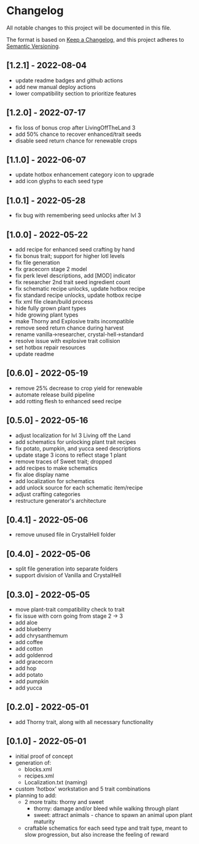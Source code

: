 ﻿# Changelog

All notable changes to this project will be documented in this file.

The format is based on [Keep a Changelog](https://keepachangelog.com/en/1.0.0/),
and this project adheres to [Semantic Versioning](https://semver.org/spec/v2.0.0.html).

## [1.2.1] - 2022-08-04

- update readme badges and github actions
- add new manual deploy actions
- lower compatibility section to prioritize features

## [1.2.0] - 2022-07-17

- fix loss of bonus crop after LivingOffTheLand 3
- add 50% chance to recover enhanced/trait seeds
- disable seed return chance for renewable crops

## [1.1.0] - 2022-06-07

- update hotbox enhancement category icon to upgrade
- add icon glyphs to each seed type

## [1.0.1] - 2022-05-28

- fix bug with remembering seed unlocks after lvl 3

## [1.0.0] - 2022-05-22

- add recipe for enhanced seed crafting by hand
- fix bonus trait; support for higher lotl levels
- fix file generation
- fix gracecorn stage 2 model
- fix perk level descriptions, add [MOD] indicator
- fix researcher 2nd trait seed ingredient count
- fix schematic recipe unlocks, update hotbox recipe
- fix standard recipe unlocks, update hotbox recipe
- fix xml file clean/build process
- hide fully grown plant types
- hide growing plant types
- make Thorny and Explosive traits incompatible
- remove seed return chance during harvest
- rename vanilla->researcher, crystal-hell->standard
- resolve issue with explosive trait collision
- set hotbox repair resources
- update readme

## [0.6.0] - 2022-05-19

- remove 25% decrease to crop yield for renewable
- automate release build pipeline
- add rotting flesh to enhanced seed recipe

## [0.5.0] - 2022-05-16

- adjust localization for lvl 3 Living off the Land
- add schematics for unlocking plant trait recipes
- fix potato, pumpkin, and yucca seed descriptions
- update stage 3 icons to reflect stage 1 plant
- remove traces of Sweet trait; dropped
- add recipes to make schematics
- fix aloe display name
- add localization for schematics
- add unlock source for each schematic item/recipe
- adjust crafting categories
- restructure generator's architecture

## [0.4.1] - 2022-05-06

- remove unused file in CrystalHell folder

## [0.4.0] - 2022-05-06

- split file generation into separate folders
- support division of Vanilla and CrystalHell

## [0.3.0] - 2022-05-05

- move plant-trait compatibility check to trait
- fix issue with corn going from stage 2 -> 3
- add aloe
- add blueberry
- add chrysanthemum
- add coffee
- add cotton
- add goldenrod
- add gracecorn
- add hop
- add potato
- add pumpkin
- add yucca

## [0.2.0] - 2022-05-01

- add Thorny trait, along with all necessary functionality

## [0.1.0] - 2022-05-01

- initial proof of concept
- generation of:
  - blocks.xml
  - recipes.xml
  - Localization.txt (naming)
- custom 'hotbox' workstation and 5 trait combinations
- planning to add:
  - 2 more traits: thorny and sweet
    - thorny: damage and/or bleed while walking through plant
    - sweet: attract animals - chance to spawn an animal upon plant maturity
  - craftable schematics for each seed type and trait type, meant to slow progression, but also increase the feeling of reward
